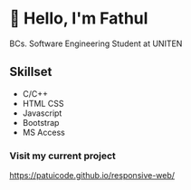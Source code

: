 # 👋 Hello, I'm Fathul
BCs. Software Engineering Student at UNITEN

## Skillset

* C/C++
* HTML CSS
* Javascript
* Bootstrap
* MS Access

### Visit my current project  
https://patuicode.github.io/responsive-web/
